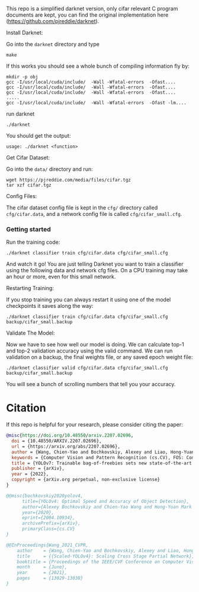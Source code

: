 This repo is a simplified darknet version, only cifar relevant C program documents are kept, you can find the original implementation here (https://github.com/pjreddie/darknet).

Install Darknet:

Go into the ```darknet``` directory and type
```
make
```

If this works you should see a whole bunch of compiling information fly by:
```
mkdir -p obj
gcc -I/usr/local/cuda/include/  -Wall -Wfatal-errors  -Ofast....
gcc -I/usr/local/cuda/include/  -Wall -Wfatal-errors  -Ofast....
gcc -I/usr/local/cuda/include/  -Wall -Wfatal-errors  -Ofast....
.....
gcc -I/usr/local/cuda/include/  -Wall -Wfatal-errors  -Ofast -lm....
```

run darknet
```
./darknet
```
You should get the output:
```
usage: ./darknet <function>
```

Get Cifar Dataset:

Go into the ```data/``` directory and run:
```
wget https://pjreddie.com/media/files/cifar.tgz
tar xzf cifar.tgz
```

Config Files:

The cifar dataset config file is kept in the ```cfg/```  directory called ```cfg/cifar.data```, and a network config file is called ```cfg/cifar_small.cfg```.

### Getting started

Run the training code:
``` 
./darknet classifier train cfg/cifar.data cfg/cifar_small.cfg
``` 
And watch it go!
You are just telling Darknet you want to train a classifier using the following data and network cfg files. On a CPU training may take an hour or more, even for this small network.

Restarting Training:

If you stop training you can always restart it using one of the model checkpoints it saves along the way:
``` 
./darknet classifier train cfg/cifar.data cfg/cifar_small.cfg backup/cifar_small.backup
```

Validate The Model:

Now we have to see how well our model is doing. We can calculate top-1 and top-2 validation accuracy using the valid command. We can run validation on a backup, the final weights file, or any saved epoch weight file:
``` 
./darknet classifier valid cfg/cifar.data cfg/cifar_small.cfg backup/cifar_small.backup
``` 
You will see a bunch of scrolling numbers that tell you your accuracy.

# Citation

If this repo is helpful for your research, please consider citing the paper:

```BibTeX
@misc{https://doi.org/10.48550/arxiv.2207.02696,
  doi = {10.48550/ARXIV.2207.02696},
  url = {https://arxiv.org/abs/2207.02696},
  author = {Wang, Chien-Yao and Bochkovskiy, Alexey and Liao, Hong-Yuan Mark},
  keywords = {Computer Vision and Pattern Recognition (cs.CV), FOS: Computer and information sciences, FOS: Computer and information sciences},
  title = {YOLOv7: Trainable bag-of-freebies sets new state-of-the-art for real-time object detectors},
  publisher = {arXiv},
  year = {2022}, 
  copyright = {arXiv.org perpetual, non-exclusive license}
}
```

```BibTeX
@@misc{bochkovskiy2020yolov4,
      title={YOLOv4: Optimal Speed and Accuracy of Object Detection}, 
      author={Alexey Bochkovskiy and Chien-Yao Wang and Hong-Yuan Mark Liao},
      year={2020},
      eprint={2004.10934},
      archivePrefix={arXiv},
      primaryClass={cs.CV}
}
```

```BibTeX
@@InProceedings{Wang_2021_CVPR,
    author    = {Wang, Chien-Yao and Bochkovskiy, Alexey and Liao, Hong-Yuan Mark},
    title     = {{Scaled-YOLOv4}: Scaling Cross Stage Partial Network},
    booktitle = {Proceedings of the IEEE/CVF Conference on Computer Vision and Pattern Recognition (CVPR)},
    month     = {June},
    year      = {2021},
    pages     = {13029-13038}
}
```